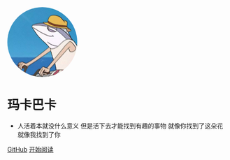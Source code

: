 <img width="160px" style="border-radius: 50%" bor src="style/head_portrait.jpg">

# **玛卡巴卡**

- 人活着本就没什么意义 但是活下去才能找到有趣的事物 就像你找到了这朵花 就像我找到了你


[GitHub](https://github.com/MkBk113/Notebook)
[开始阅读](?id=编写警告)